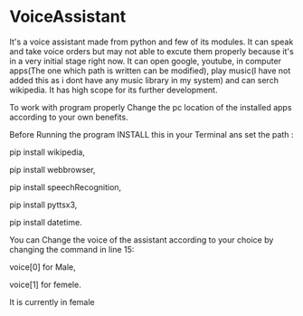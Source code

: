 # VoiceAssistant
It's a voice assistant made from python and few of its modules. It can speak and take voice orders but may not able to excute them properly because it's in a very initial stage right now. It can open google, youtube, in computer apps(The one which path is written can be modified), play music(I have not added this as i dont have any music library in my system) and can serch wikipedia. It has high scope for its further development.

To work with program properly Change the pc location of the installed apps according to your own benefits.

Before Running the program INSTALL this in your Terminal ans set the path : 

pip install wikipedia,

pip install webbrowser,

pip install speechRecognition,

pip install pyttsx3,

pip install datetime.

You can Change the voice of the assistant according to your choice by changing the command in line 15:

voice[0] for Male,

voice[1] for femele.

It is currently in female
